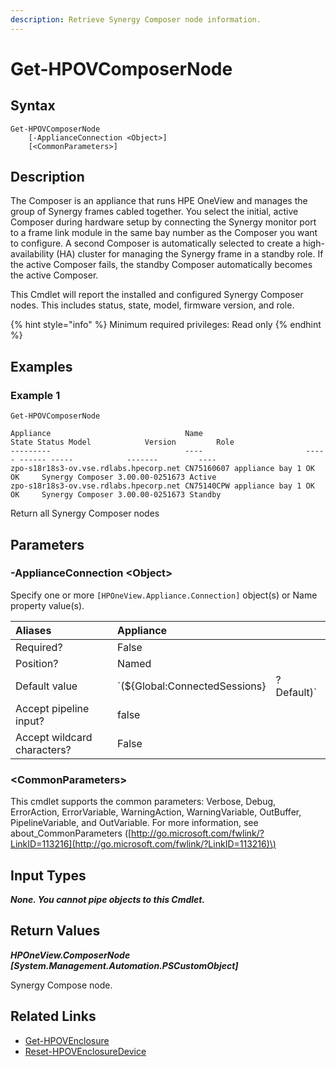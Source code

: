 ```yaml
---
description: Retrieve Synergy Composer node information.
---
```


# Get-HPOVComposerNode

## Syntax

```text
Get-HPOVComposerNode
    [-ApplianceConnection <Object>]
    [<CommonParameters>]
```

## Description

The Composer is an appliance that runs HPE OneView and manages the group of Synergy frames cabled together. You select the initial, active Composer during hardware setup by connecting the Synergy monitor port to a frame link module in the same bay number as the Composer you want to configure. A second Composer is automatically selected to create a high-availability \(HA\) cluster for managing the Synergy frame in a standby role. If the active Composer fails, the standby Composer automatically becomes the active Composer.

This Cmdlet will report the installed and configured Synergy Composer nodes. This includes status, state, model, firmware version, and role.

{% hint style="info" %}
Minimum required privileges: Read only
{% endhint %}

## Examples

### Example 1

```text
Get-HPOVComposerNode

Appliance                              Name                       State Status Model            Version         Role
---------                              ----                       ----- ------ -----            -------         ----
zpo-s18r18s3-ov.vse.rdlabs.hpecorp.net CN75160607 appliance bay 1 OK    OK     Synergy Composer 3.00.00-0251673 Active
zpo-s18r18s3-ov.vse.rdlabs.hpecorp.net CN75140CPW appliance bay 1 OK    OK     Synergy Composer 3.00.00-0251673 Standby
```

Return all Synergy Composer nodes

## Parameters

### -ApplianceConnection &lt;Object&gt;

Specify one or more `[HPOneView.Appliance.Connection]` object\(s\) or Name property value\(s\).

| Aliases | Appliance |  |
| :--- | :--- | :--- |
| Required? | False |  |
| Position? | Named |  |
| Default value | \`\(${Global:ConnectedSessions} | ? Default\)\` |
| Accept pipeline input? | false |  |
| Accept wildcard characters? | False |  |

### &lt;CommonParameters&gt;

This cmdlet supports the common parameters: Verbose, Debug, ErrorAction, ErrorVariable, WarningAction, WarningVariable, OutBuffer, PipelineVariable, and OutVariable. For more information, see about\_CommonParameters \([http://go.microsoft.com/fwlink/?LinkID=113216](http://go.microsoft.com/fwlink/?LinkID=113216)\)

## Input Types

_**None. You cannot pipe objects to this Cmdlet.**_

## Return Values

_**HPOneView.ComposerNode \[System.Management.Automation.PSCustomObject\]**_

Synergy Compose node.

## Related Links

* [Get-HPOVEnclosure](get-hpovenclosure.md)
* [Reset-HPOVEnclosureDevice](reset-hpovenclosuredevice.md)

